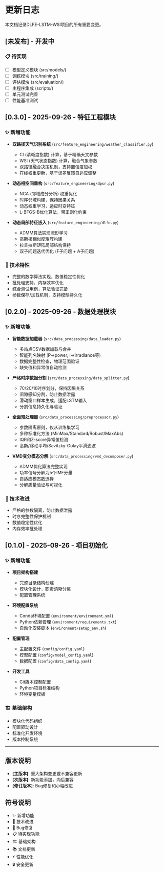# 更新日志

本文档记录DLFE-LSTM-WSI项目的所有重要变更。

## [未发布] - 开发中

### 📋 待实现
- [ ] 模型定义模块 (src/models/)
- [ ] 训练模块 (src/training/)
- [ ] 评估模块 (src/evaluation/)
- [ ] 主程序集成 (scripts/)
- [ ] 单元测试完善
- [ ] 性能基准测试

## [0.3.0] - 2025-09-26 - 特征工程模块

### ✨ 新增功能
- **双路径天气识别系统** (`src/feature_engineering/weather_classifier.py`)
  - CI (清晰度指数) 计算，基于精确天文参数
  - WSI (天气状态指数) 计算，融合气象参数
  - 双路径融合决策机制，支持置信度加权
  - 在线权重更新，基于误差反馈自适应调整

- **动态相空间重构** (`src/feature_engineering/dpsr.py`)
  - NCA (邻域成分分析) 权重优化
  - 时序邻域构建，保持因果关系
  - 动态权重学习，适应时变特征
  - L-BFGS-B优化算法，带正则化约束

- **动态局部特征嵌入** (`src/feature_engineering/dlfe.py`)
  - ADMM算法实现流形学习
  - 高斯核相似度矩阵构建
  - 拉普拉斯矩阵局部结构保持
  - 双子问题迭代优化 (F子问题 + A子问题)

### 🔧 技术特性
- 完整的数学算法实现，数值稳定性优化
- 批处理支持，内存效率优化
- 综合测试用例，算法验证完备
- 参数保存/加载机制，支持模型持久化

## [0.2.0] - 2025-09-26 - 数据处理模块

### ✨ 新增功能
- **智能数据加载器** (`src/data_processing/data_loader.py`)
  - 多站点CSV数据加载与合并
  - 智能列名映射 (P→power, I→irradiance等)
  - 数据完整性检查，物理范围验证
  - 缺失值和异常值自动检测

- **严格时序数据分割** (`src/data_processing/data_splitter.py`)
  - 70/20/10时序划分，保持因果关系
  - 间隙感知分割，防止数据泄露
  - 滑动窗口样本生成，适配LSTM输入
  - 分割信息持久化与验证

- **全面预处理器** (`src/data_processing/preprocessor.py`)
  - 参数隔离原则，仅从训练集学习
  - 多种标准化方法 (MinMax/Standard/Robust/MaxAbs)
  - IQR和Z-score异常值检测
  - 高斯/移动平均/Savitzky-Golay平滑滤波

- **VMD变分模态分解** (`src/data_processing/vmd_decomposer.py`)
  - ADMM优化算法完整实现
  - 功率信号分解为5个IMF分量
  - 自适应模态数选择
  - 分解质量验证与可视化

### 🔧 技术改进
- 严格的参数隔离，防止数据泄露
- 时序完整性保护机制
- 数值稳定性优化
- 内存效率批处理

## [0.1.0] - 2025-09-26 - 项目初始化

### ✨ 新增功能
- **项目架构搭建**
  - 完整目录结构创建
  - 模块化设计，职责清晰分离
  - 配置管理系统

- **环境配置系统**
  - Conda环境配置 (`environment/environment.yml`)
  - Python依赖管理 (`environment/requirements.txt`)
  - 自动化安装脚本 (`environment/setup_env.sh`)

- **配置管理**
  - 主配置文件 (`config/config.yaml`)
  - 模型配置 (`config/model_config.yaml`)
  - 数据配置 (`config/data_config.yaml`)

- **开发工具**
  - Git版本控制配置
  - Python项目标准结构
  - 环境变量模板

### 🏗️ 基础架构
- 模块化代码组织
- 配置驱动设计
- 标准化开发环境
- 版本控制系统

---

## 版本说明

- **[主版本]**: 重大架构变更或不兼容更新
- **[次版本]**: 新功能添加，向后兼容
- **[修订版本]**: Bug修复和小幅改进

## 符号说明

- ✨ 新增功能
- 🔧 技术改进
- 🐛 Bug修复
- 📋 待实现功能
- 🏗️ 基础架构
- 📚 文档更新
- ⚡ 性能优化
- 🔒 安全更新